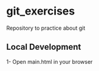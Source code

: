 # git_exercises
Repository to practice about git

## Local Development

1- Open main.html in your browser 
